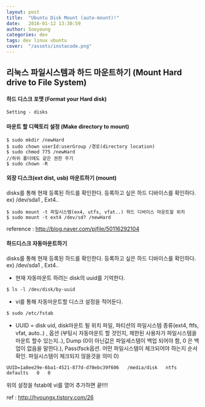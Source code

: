 ```yaml
---
layout: post
title:  "Ubuntu Disk Mount (auto-mount)!"
date:   2016-01-12 13:30:59
author: Sooyoung
categories: dev
tags: dev linux ubuntu 
cover:  "/assets/instacode.png"
---
```


## 리눅스 파일시스템과 하드 마운트하기 (Mount Hard drive to File System)

#### 하드 디스크 포맷 (Format your Hard disk)
```
Setting - disks
```

#### 마운트 할 디렉토리 설정 (Make directory to mount)
```
$ sudo mkdir /newHard
$ sudo chown userId:userGroup /경로(directory location)
$ sudo chmod 775 /newHard
//하위 폴더에도 같은 권한 주기
$ sudo chown -R
```

#### 외장 디스크(ext dist, usb) 마운트하기 (mount)

disks를 통해 현재 등록된 하드를 확인한다. 등록하고 싶은 하드 디바이스를 확인하다. ex) /dev/sda1 , Ext4..

```
$ sudo mount -t 파일시스템(ex4, utfs, vfat..) 하드 디바이스 마운트할 위치
$ sudo mount -t ext4 /dev/sd? /newHard
```

reference : http://blog.naver.com/pjfile/50116292104

#### 하드디스크 자동마운트하기
disks를 통해 현재 등록된 하드를 확인한다. 등록하고 싶은 하드 디바이스를 확인하다. ex) /dev/sda1 , Ext4..

*  현재 자동마운트 하려는 disk의 uuid를 기억한다.

```
$ ls -l /dev/disk/by-uuid
```
*  vi를 통해 자동마운트할 디스크 설정을 적어둔다.

```
$ sudo /etc/fstab
```
*  UUID = disk uid,  disk마운트 될 위치 파일, 파티션의 파일시스템 종류(ext4, ftfs, vfat, auto..) , 옵션 (부팅시 자동마운트 할 것인지, 제한된 사용자가 파일시스템을 마운트 할수 있는지..), Dump (0이 아닌값은 파일세스템이 백업 되어야 함, 0 은 백업이 없음을 말한다.), Pass(fsck옵션. 어떤 파일시스템이 체크되어야 하는지 순서 확인. 파일시스템이 체크되지 않을것을 의미 0)

```vi
UUID=1a8ee29e-6ba1-4521-877d-d70ebc39f606   /media/disk   ntfs   defaults   0   0
```
위의 설정을 fstab에 vi를 열어 추가하면 끝!!!!

ref : http://hyoungx.tistory.com/26


